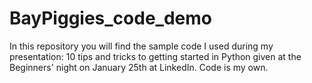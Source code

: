 # BayPiggies_code_demo
In this repository you will find the sample code I used during my presentation: 10 tips and tricks to getting started in Python given at the Beginners' night on January 25th at LinkedIn. Code is my own. 

